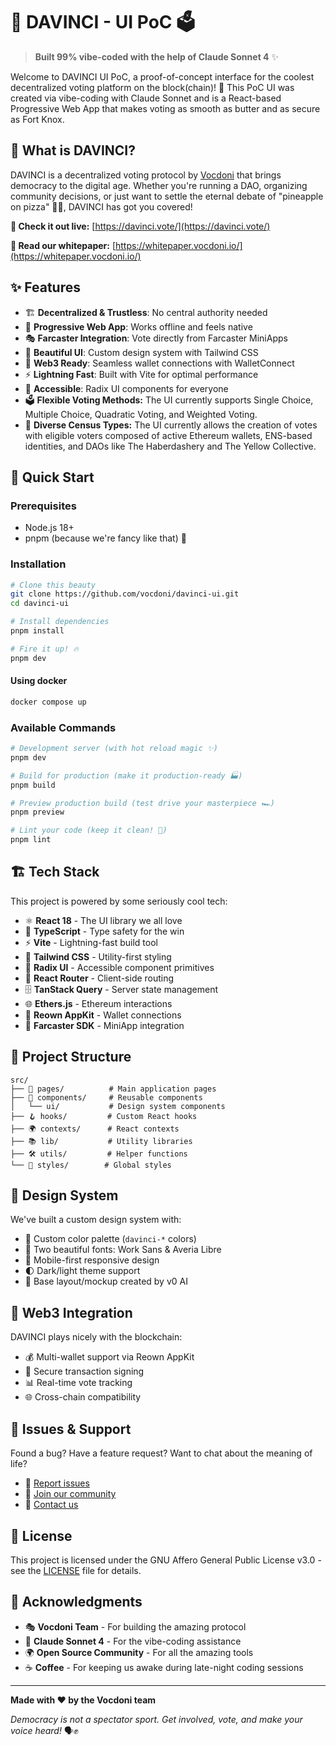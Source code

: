 # 🎨 DAVINCI - UI PoC 🗳️

> **Built 99% vibe-coded with the help of Claude Sonnet 4** ✨

Welcome to DAVINCI UI PoC, a proof-of-concept interface for the coolest decentralized voting platform on the block(chain)! 🚀 This PoC UI was created via vibe-coding with Claude Sonnet and is a React-based Progressive Web App that makes voting as smooth as butter and as secure as Fort Knox.

## 🌟 What is DAVINCI?

DAVINCI is a decentralized voting protocol by [Vocdoni](https://vocdoni.io) that brings democracy to the digital age. Whether you're running a DAO, organizing community decisions, or just want to settle the eternal debate of "pineapple on pizza" 🍍🍕, DAVINCI has got you covered!

**🔗 Check it out live:** [https://davinci.vote/](https://davinci.vote/)

**📖 Read our whitepaper:** [https://whitepaper.vocdoni.io/](https://whitepaper.vocdoni.io/)

## ✨ Features

- 🏗️ **Decentralized & Trustless**: No central authority needed
- 📱 **Progressive Web App**: Works offline and feels native
- 🎭 **Farcaster Integration**: Vote directly from Farcaster MiniApps
- 🌈 **Beautiful UI**: Custom design system with Tailwind CSS
- 🔐 **Web3 Ready**: Seamless wallet connections with WalletConnect
- ⚡ **Lightning Fast**: Built with Vite for optimal performance
- 🎨 **Accessible**: Radix UI components for everyone
- 🗳️ **Flexible Voting Methods:** The UI currently supports Single Choice, Multiple Choice, Quadratic Voting, and Weighted Voting.
- 🧾 **Diverse Census Types:** The UI currently allows the creation of votes with eligible voters composed of active Ethereum wallets, ENS-based identities, and DAOs like The Haberdashery and The Yellow Collective.
## 🚀 Quick Start

### Prerequisites

- Node.js 18+ 
- pnpm (because we're fancy like that) 💅

### Installation

```bash
# Clone this beauty
git clone https://github.com/vocdoni/davinci-ui.git
cd davinci-ui

# Install dependencies
pnpm install

# Fire it up! 🔥
pnpm dev
```

#### Using docker
```bash
docker compose up
```

### Available Commands

```bash
# Development server (with hot reload magic ✨)
pnpm dev

# Build for production (make it production-ready 🏭)
pnpm build

# Preview production build (test drive your masterpiece 🏎️)
pnpm preview

# Lint your code (keep it clean! 🧹)
pnpm lint
```

## 🏗️ Tech Stack

This project is powered by some seriously cool tech:

- ⚛️ **React 18** - The UI library we all love
- 🔷 **TypeScript** - Type safety for the win
- ⚡ **Vite** - Lightning-fast build tool
- 🎨 **Tailwind CSS** - Utility-first styling
- 🧩 **Radix UI** - Accessible component primitives
- 🔗 **React Router** - Client-side routing
- 🗄️ **TanStack Query** - Server state management
- 🌐 **Ethers.js** - Ethereum interactions
- 🔌 **Reown AppKit** - Wallet connections
- 📱 **Farcaster SDK** - MiniApp integration

## 🎨 Project Structure

```
src/
├── 📄 pages/          # Main application pages
├── 🧩 components/     # Reusable components
│   └── ui/           # Design system components
├── 🪝 hooks/         # Custom React hooks
├── 🌍 contexts/      # React contexts
├── 📚 lib/           # Utility libraries
├── 🛠️ utils/         # Helper functions
└── 🎨 styles/        # Global styles
```

## 🌈 Design System

We've built a custom design system with:

- 🎨 Custom color palette (`davinci-*` colors)
- 📝 Two beautiful fonts: Work Sans & Averia Libre
- 📱 Mobile-first responsive design
- 🌓 Dark/light theme support
- 🤖 Base layout/mockup created by v0 AI

## 🔗 Web3 Integration

DAVINCI plays nicely with the blockchain:

- 💰 Multi-wallet support via Reown AppKit
- 🔐 Secure transaction signing
- 📊 Real-time vote tracking
- 🌐 Cross-chain compatibility


## 🐛 Issues & Support

Found a bug? Have a feature request? Want to chat about the meaning of life? 

- 🐞 [Report issues](https://github.com/vocdoni/davinci-ui/issues)
- 💬 [Join our community](https://discord.gg/vocdoni)
- 📧 [Contact us](mailto:hello@vocdoni.org)

## 📜 License

This project is licensed under the GNU Affero General Public License v3.0 - see the [LICENSE](LICENSE) file for details.

## 🙏 Acknowledgments

- 🎭 **Vocdoni Team** - For building the amazing protocol
- 🤖 **Claude Sonnet 4** - For the vibe-coding assistance
- 🌍 **Open Source Community** - For all the amazing tools
- ☕ **Coffee** - For keeping us awake during late-night coding sessions

---

**Made with ❤️ by the Vocdoni team**

*Democracy is not a spectator sport. Get involved, vote, and make your voice heard!* 🗣️✊

